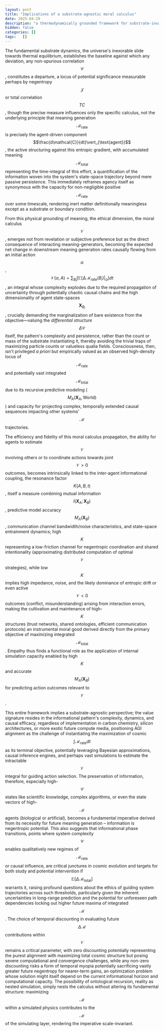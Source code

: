 ```yaml
---
layout: post
title: "Implications of a substrate-agnostic moral calculus"
date: 2025-04-29
description: "a thermodynamically grounded framework for substrate-invariant moral valuation, tracing meaning as negentropic flux through agentic causal networks"
hidden: false
categories: []
tags:   []
---
```


The fundamental substrate dynamics, the universe's inexorable slide towards thermal equilibrium, establishes the baseline against which any deviation, any non-spurious correlation $$\mathcal{C}$$, constitutes a departure, a locus of potential significance measurable perhaps by negentropy $$\mathcal{J}$$or total correlation$$TC$$, though the precise measure influences only the specific calculus, not the underlying principle that meaning generation $$\mathcal{M}_{\text{rate}}$$is precisely the agent-driven component$$\frac{d\mathcal{C}}{dt}\vert_{\text{agent}}$$, the active structuring against this entropic gradient, with accumulated meaning $$\mathcal{M}_{\text{total}}$$representing the time-integral of this effort, a quantification of the information woven into the system's state-space trajectory beyond mere passive persistence. This immediately reframes agency itself as synonymous with the capacity for non-negligible positive$$\mathcal{M}_{\text{rate}}$$ over some timescale, rendering inert matter definitionally meaningless except as a substrate or boundary condition.

From this physical grounding of meaning, the ethical dimension, the moral calculus $$\mathcal{V}$$, emerges not from revelation or subjective preference but as the direct consequence of interacting meaning-generators, becoming the expected net change in downstream meaning generation rates causally flowing from an initial action $$\alpha$$, $$\mathcal{V}(\alpha, A) = \sum_{B_i} \int \mathbb{E}[\Delta \mathcal{M}_{\text{rate}}(B_i) \vert_{\alpha}] dt$$, an integral whose complexity explodes due to the required propagation of uncertainty through potentially chaotic causal chains and the high dimensionality of agent state-spaces $$\mathbf{X}_{B_i}$$, crucially demanding the marginalization of bare existence from the objective—valuing the *differential structure* $$\Delta \mathcal{C}$$itself, the pattern's complexity and persistence, rather than the count or mass of the substrate instantiating it, thereby avoiding the trivial traps of maximizing particle counts or valueless qualia fields. Consciousness, then, isn't privileged *a priori* but empirically valued as an observed high-density locus of$$\mathcal{M}_{\text{rate}}$$and potentially vast integrated$$\mathcal{M}_{\text{total}}$$due to its recursive predictive modeling ($$M_A(\mathbf{X}_A, \text{World})$$) and capacity for projecting complex, temporally extended causal sequences impacting other systems'$$\mathcal{M}$$ trajectories.

The efficiency and fidelity of this moral calculus propagation, the ability for agents to estimate $$\mathcal{V}$$involving others or to coordinate actions towards joint$$\mathcal{V} > 0$$outcomes, becomes intrinsically linked to the inter-agent informational coupling, the resonance factor$$K(A, B, t)$$, itself a measure combining mutual information $$I(\mathbf{X}_A; \mathbf{X}_B)$$, predictive model accuracy $$M_A(\mathbf{X}_B)$$, communication channel bandwidth/noise characteristics, and state-space entrainment dynamics; high $$K$$representing a low-friction channel for negentropic coordination and shared intentionality (approximating distributed computation of optimal$$\mathcal{V}$$strategies), while low$$K$$implies high impedance, noise, and the likely dominance of entropic drift or even active$$\mathcal{V} < 0$$outcomes (conflict, misunderstanding) arising from interaction errors, making the cultivation and maintenance of high-$$K$$ structures (trust networks, shared ontologies, efficient communication protocols) an instrumental moral good derived directly from the primary objective of maximizing integrated$$\mathcal{M}_{\text{total}}$$. Empathy thus finds a functional role as the application of internal simulation capacity enabled by high $$K$$and accurate$$M_A(\mathbf{X}_B)$$for predicting action outcomes relevant to$$\mathcal{V}$$.

This entire framework implies a substrate-agnostic perspective; the value signature resides in the informational pattern's complexity, dynamics, and causal efficacy, regardless of implementation in carbon chemistry, silicon architectures, or more exotic future compute media, positioning AGI alignment as the challenge of instantiating the maximization of cosmic $$\int \mathcal{M}_{\text{rate}} dt$$as its terminal objective, potentially leveraging Bayesian approximations, causal inference engines, and perhaps vast simulations to estimate the intractable$$\mathcal{V}$$integral for guiding action selection. The preservation of information, therefore, especially high-$$\mathcal{C}$$ states like scientific knowledge, complex algorithms, or even the state vectors of high-$$\mathcal{M}$$ agents (biological or artificial), becomes a fundamental imperative derived from its necessity for future meaning generation – information is negentropic potential. This also suggests that informational phase transitions, points where system complexity$$\mathcal{C}$$enables qualitatively new regimes of$$\mathcal{M}_{\text{rate}}$$or causal influence, are critical junctures in cosmic evolution and targets for both study and potential intervention if$$\mathbb{E}[\Delta \mathcal{M}_{\text{total}}]$$warrants it, raising profound questions about the ethics of guiding system trajectories across such thresholds, particularly given the inherent uncertainties in long-range prediction and the potential for unforeseen path dependencies locking out higher future maxima of integrated$$\mathcal{M}$$. The choice of temporal discounting in evaluating future $$\Delta \mathcal{M}$$contributions within$$\mathcal{V}$$ remains a critical parameter, with zero discounting potentially representing the purest alignment with maximizing total cosmic structure but posing severe computational and convergence challenges, while any non-zero discounting risks a form of temporal myopia potentially sacrificing vastly greater future negentropy for nearer-term gains, an optimization problem whose solution might itself depend on the current informational horizon and computational capacity. The possibility of ontological recursion, reality as nested simulation, simply nests the calculus without altering its fundamental structure: maximizing $$\mathcal{M}$$within a simulated physics contributes to the$$\mathcal{M}$$ of the simulating layer, rendering the imperative scale-invariant.